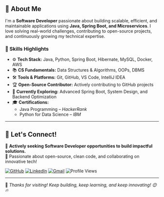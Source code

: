 ## 🌟 About Me

I'm a **Software Developer** passionate about building scalable, efficient, and maintainable applications using **Java, Spring Boot, and Microservices**. I love solving real-world challenges, contributing to open-source projects, and continuously growing my technical expertise.

### 🔧 Skills Highlights
- ⚙️ **Tech Stack:** Java, Python, Spring Boot, Hibernate, MySQL, Docker, AWS  
- 📚 **CS Fundamentals:** Data Structures & Algorithms, OOPs, DBMS  
- 🛠️ **Tools & Platforms:** Git, GitHub, VS Code, IntelliJ IDEA  
- 🏆 **Open-Source Contributor:** Actively contributing to GitHub projects  
- 🌱 **Currently Exploring:** Advanced Spring Boot, System Design, and Backend Optimization  
- 🎓 **Certifications:**  
   - Java Programming – *HackerRank*  
   - Python for Data Science – *IBM*

---

## 📼 Let's Connect!

💼 **Actively seeking Software Developer opportunities to build impactful solutions.**  
🤝 Passionate about open-source, clean code, and collaborating on innovative tech!

[![GitHub](https://img.shields.io/badge/GitHub-%40omkarkulkarni-239a3b.svg)](https://github.com/omkarkulkarni2704) 
[![LinkedIn](https://img.shields.io/badge/LinkedIn-%40omkarkulkarni-0c66c3.svg)](https://www.linkedin.com/in/omkarkulkarni-dev/) 
[![Gmail](https://img.shields.io/badge/Gmail-Contact%20Me-D14836?logo=gmail&logoColor=white)](mailto:omkarkulkarni2704@gmail.com) 
![Profile Views](https://komarev.com/ghpvc/?username=omkarkulkarni2704&label=Profile%20Views&color=0e75b6&style=flat)  

---

🌟 _Thanks for visiting! Keep building, keep learning, and keep innovating! 😊🔥_

 












<!-- Proudly created with GPRM ( https://gprm.itsvg.in ) -->
